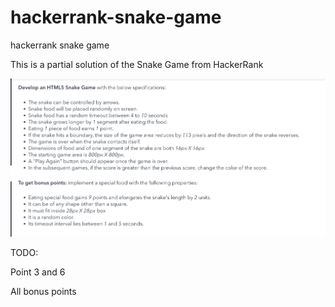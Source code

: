 # hackerrank-snake-game
hackerrank snake game

This is a partial solution of the Snake Game from HackerRank

![challenge description](https://github.com/droxiscoder/hackerrank-snake-game/blob/main/challengedesc.png)

TODO:

Point 3 and 6

All bonus points


